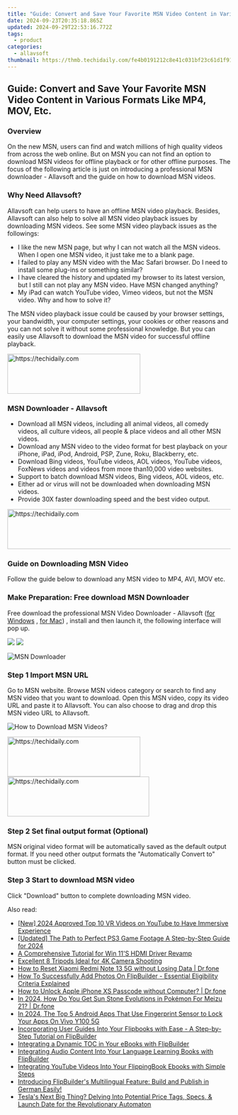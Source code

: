 ```yaml
---
title: "Guide: Convert and Save Your Favorite MSN Video Content in Various Formats Like MP4, MOV, Etc."
date: 2024-09-23T20:35:18.865Z
updated: 2024-09-29T22:53:16.772Z
tags:
  - product
categories:
  - allavsoft
thumbnail: https://thmb.techidaily.com/fe4b0191212c8e41c031bf23c61d1f9123e35ac3bb319d7b6d127b4e0747eef8.jpg
---
```


## Guide: Convert and Save Your Favorite MSN Video Content in Various Formats Like MP4, MOV, Etc.

### Overview

On the new MSN, users can find and watch millions of high quality videos from across the web online. But on MSN you can not find an option to download MSN videos for offline playback or for other offline purposes. The focus of the following article is just on introducing a professional MSN downloader - Allavsoft and the guide on how to download MSN videos.

### Why Need Allavsoft?

Allavsoft can help users to have an offline MSN video playback. Besides, Allavsoft can also help to solve all MSN video playback issues by downloading MSN videos. See some MSN video playback issues as the followings:

* I like the new MSN page, but why I can not watch all the MSN videos. When I open one MSN video, it just take me to a blank page.
* I failed to play any MSN video with the Mac Safari browser. Do I need to install some plug-ins or something similar?
* I have cleared the history and updated my browser to its latest version, but I still can not play any MSN video. Have MSN changed anything?
* My iPad can watch YouTube video, Vimeo videos, but not the MSN video. Why and how to solve it?

The MSN video playback issue could be caused by your browser settings, your bandwidth, your computer settings, your cookies or other reasons and you can not solve it without some professional knowledge. But you can easily use Allavsoft to download the MSN video for successful offline playback.

<!-- affiliate ads begin -->
<a href="https://aligracehair.sjv.io/c/5597632/1918714/19272" target="_top" id="1918714">
  <img src="//a.impactradius-go.com/display-ad/19272-1918714" border="0" alt="https://techidaily.com" width="300" height="90"/>
</a>
<img height="0" width="0" src="https://aligracehair.sjv.io/i/5597632/1918714/19272" style="position:absolute;visibility:hidden;" border="0" />
<!-- affiliate ads end -->

### MSN Downloader - Allavsoft

* Download all MSN videos, including all animal videos, all comedy videos, all culture videos, all people & place videos and all other MSN videos.
* Download any MSN video to the video format for best playback on your iPhone, iPad, iPod, Android, PSP, Zune, Roku, Blackberry, etc.
* Download Bing videos, YouTube videos, AOL videos, YouTube videos, FoxNews videos and videos from more than10,000 video websites.
* Support to batch download MSN videos, Bing videos, AOL videos, etc.
* Either ad or virus will not be downloaded when downloading MSN videos.
* Provide 30X faster downloading speed and the best video output.

<!-- affiliate ads begin -->
<a href="https://appsumo.8odi.net/c/5597632/2087395/7443" target="_top" id="2087395">
  <img src="//a.impactradius-go.com/display-ad/7443-2087395" border="0" alt="https://techidaily.com" width="728" height="90"/>
</a>
<img height="0" width="0" src="https://appsumo.8odi.net/i/5597632/2087395/7443" style="position:absolute;visibility:hidden;" border="0" />
<!-- affiliate ads end -->

### Guide on Downloading MSN Video

Follow the guide below to download any MSN video to MP4, AVI, MOV etc.

### Make Preparation: Free download MSN Downloader

Free download the professional MSN Video Downloader - Allavsoft ([for Windows](https://tools.techidaily.com/allavsoft/products/) , [for Mac](https://tools.techidaily.com/allavsoft/products/)) , install and then launch it, the following interface will pop up.

[![](https://www.allavsoft.com/how-to/../images/how-to/free-download-win.jpg)](https://tools.techidaily.com/allavsoft/products/) [![](https://www.allavsoft.com/how-to/../images/how-to/free-download-mac.jpg)](https://tools.techidaily.com/allavsoft/products/)

![MSN Downloader](https://www.allavsoft.com/how-to/../images/allavsoft/screen-shot-600.jpg)

### Step 1 Import MSN URL

Go to MSN website. Browse MSN videos category or search to find any MSN video that you want to download. Open this MSN video, copy its video URL and paste it to Allavsoft. You can also choose to drag and drop this MSN video URL to Allavsoft.

![How to Download MSN Videos?](https://www.allavsoft.com/how-to/../images/how-to/download-rtmp-video/download-rtmp-video.jpg)

<!-- affiliate ads begin -->
<a href="https://wigfever.sjv.io/c/5597632/2005196/22899" target="_top" id="2005196">
  <img src="//a.impactradius-go.com/display-ad/22899-2005196" border="0" alt="https://techidaily.com" width="300" height="90"/>
</a>
<img height="0" width="0" src="https://wigfever.sjv.io/i/5597632/2005196/22899" style="position:absolute;visibility:hidden;" border="0" />
<!-- affiliate ads end -->

<!-- affiliate ads begin -->
<a href="https://bluettius.sjv.io/c/5597632/2139117/17108" target="_top" id="2139117">
  <img src="//a.impactradius-go.com/display-ad/17108-2139117" border="0" alt="https://techidaily.com" width="320" height="90"/>
</a>
<img height="0" width="0" src="https://bluettius.sjv.io/i/5597632/2139117/17108" style="position:absolute;visibility:hidden;" border="0" />
<!-- affiliate ads end -->

### Step 2 Set final output format (Optional)

MSN original video format will be automatically saved as the default output format. If you need other output formats the "Automatically Convert to" button must be clicked.

### Step 3 Start to download MSN video

Click "Download" button to complete downloading MSN video.

<ins class="adsbygoogle"
     style="display:block"
     data-ad-format="autorelaxed"
     data-ad-client="ca-pub-7571918770474297"
     data-ad-slot="1223367746"></ins>

<ins class="adsbygoogle"
     style="display:block"
     data-ad-client="ca-pub-7571918770474297"
     data-ad-slot="8358498916"
     data-ad-format="auto"
     data-full-width-responsive="true"></ins>

<span class="atpl-alsoreadstyle">Also read:</span>
<div><ul>
<li><a href="https://youtube-webster.techidaily.com/024-approved-top-10-vr-videos-on-youtube-to-have-immersive-experience/"><u>[New] 2024 Approved Top 10 VR Videos on YouTube to Have Immersive Experience</u></a></li>
<li><a href="https://screen-activity-recording.techidaily.com/updated-the-path-to-perfect-ps3-game-footage-a-step-by-step-guide-for-2024/"><u>[Updated] The Path to Perfect PS3 Game Footage A Step-by-Step Guide for 2024</u></a></li>
<li><a href="https://driver-install.techidaily.com/a-comprehensive-tutorial-for-win-11s-hdmi-driver-revamp/"><u>A Comprehensive Tutorial for Win 11'S HDMI Driver Revamp</u></a></li>
<li><a href="https://extra-hints.techidaily.com/excellent-8-tripods-ideal-for-4k-camera-shooting/"><u>Excellent 8 Tripods Ideal for 4K Camera Shooting</u></a></li>
<li><a href="https://techidaily.com/how-to-reset-xiaomi-redmi-note-13-5g-without-losing-data-drfone-by-drfone-reset-android-reset-android/"><u>How to Reset Xiaomi Redmi Note 13 5G without Losing Data | Dr.fone</u></a></li>
<li><a href="https://win-webster.techidaily.com/how-to-successfully-add-photos-on-flipbuilder-essential-eligibility-criteria-explained/"><u>How To Successfully Add Photos On FlipBuilder - Essential Eligibility Criteria Explained</u></a></li>
<li><a href="https://iphone-unlock.techidaily.com/how-to-unlock-apple-iphone-xs-passcode-without-computer-drfone-by-drfone-ios/"><u>How to Unlock Apple iPhone XS Passcode without Computer? | Dr.fone</u></a></li>
<li><a href="https://android-pokemon-go.techidaily.com/in-2024-how-do-you-get-sun-stone-evolutions-in-pokemon-for-meizu-21-drfone-by-drfone-virtual-android/"><u>In 2024, How Do You Get Sun Stone Evolutions in Pokémon For Meizu 21? | Dr.fone</u></a></li>
<li><a href="https://unlock-android.techidaily.com/in-2024-the-top-5-android-apps-that-use-fingerprint-sensor-to-lock-your-apps-on-vivo-y100-5g-by-drfone-android/"><u>In 2024, The Top 5 Android Apps That Use Fingerprint Sensor to Lock Your Apps On Vivo Y100 5G</u></a></li>
<li><a href="https://win-webster.techidaily.com/incorporating-user-guides-into-your-flipbooks-with-ease-a-step-by-step-tutorial-on-flipbuilder/"><u>Incorporating User Guides Into Your Flipbooks with Ease - A Step-by-Step Tutorial on FlipBuilder</u></a></li>
<li><a href="https://win-webster.techidaily.com/integrating-a-dynamic-toc-in-your-ebooks-with-flipbuilder/"><u>Integrating a Dynamic TOC in Your eBooks with FlipBuilder</u></a></li>
<li><a href="https://win-webster.techidaily.com/integrating-audio-content-into-your-language-learning-books-with-flipbuilder/"><u>Integrating Audio Content Into Your Language Learning Books with FlipBuilder</u></a></li>
<li><a href="https://win-webster.techidaily.com/integrating-youtube-videos-into-your-flippingbook-ebooks-with-simple-steps/"><u>Integrating YouTube Videos Into Your FlippingBook Ebooks with Simple Steps</u></a></li>
<li><a href="https://win-webster.techidaily.com/introducing-flipbuilders-multilingual-feature-build-and-publish-in-german-easily/"><u>Introducing FlipBuilder's Multilingual Feature: Build and Publish in German Easily!</u></a></li>
<li><a href="https://technical-tips.techidaily.com/teslas-next-big-thing-delving-into-potential-price-tags-specs-and-launch-date-for-the-revolutionary-automaton/"><u>Tesla's Next Big Thing? Delving Into Potential Price Tags, Specs, & Launch Date for the Revolutionary Automaton</u></a></li>
</ul></div>

